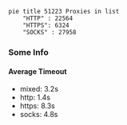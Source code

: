 
```mermaid
pie title 51223 Proxies in list
    "HTTP" : 22564
    "HTTPS": 6324
    "SOCKS" : 27958
```

### Some Info
#### Average Timeout

- mixed: 3.2s
- http: 1.4s
- https: 8.3s
- socks: 4.8s